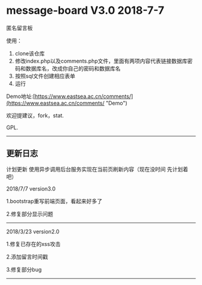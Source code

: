 # message-board V3.0 2018-7-7

匿名留言板

使用：

1. clone该仓库
2. 修改index.php以及comments.php文件，里面有两项内容代表链接数据库密码和数据库名，改成你自己的密码和数据库名
3. 按照sql文件创建相应表单
4. 运行

Demo地址:[https://www.eastsea.ac.cn/comments/](https://www.eastsea.ac.cn/comments/ "Demo")

欢迎提建议，fork，stat.

GPL.

---------------------------------
更新日志
---------------------------------
计划更新
使用异步调用后台服务实现在当前页刷新内容（现在没时间 先计划着吧）


2018/7/7 version3.0

1.bootstrap重写前端页面，看起来好多了

2.修复部分显示问题

----------------------------------

2018/3/23 version2.0

1.修复已存在的xss攻击

2.添加留言时间戳

3.修复部分bug

---------------------------------

